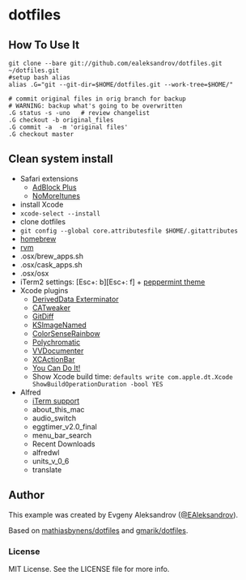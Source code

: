 #	dotfiles

## How To Use It

``` shell
git clone --bare git://github.com/ealeksandrov/dotfiles.git ~/dotfiles.git
#setup bash alias
alias .G="git --git-dir=$HOME/dotfiles.git --work-tree=$HOME/"

# commit original files in orig branch for backup
# WARNING: backup what's going to be overwritten
.G status -s -uno   # review changelist
.G checkout -b original_files
.G commit -a  -m 'original files'
.G checkout master
```

## Clean system install

* Safari extensions
  * [AdBlock Plus](https://adblockplus.org/safari)
  * [NoMoreItunes](http://nomoreitunes.einserver.de)
* install Xcode
* `xcode-select --install`
* clone dotfiles
* `git config --global core.attributesfile $HOME/.gitattributes`
* [homebrew](http://brew.sh)
* [rvm](https://rvm.io)
* .osx/brew_apps.sh
* .osx/cask_apps.sh
* .osx/osx
* iTerm2 settings: [Esc+: b][Esc+: f] + [peppermint theme](https://github.com/dotzero/iTerm-2-Peppermint)
* Xcode plugins
  * [DerivedData Exterminator](https://github.com/kattrali/deriveddata-exterminator)
  * [CATweaker](https://github.com/keefo/CATweaker)
  * [GitDiff](https://github.com/johnno1962/GitDiff)
  * [KSImageNamed](https://github.com/ksuther/KSImageNamed-Xcode)
  * [ColorSenseRainbow](https://github.com/NorthernRealities/ColorSenseRainbow)
  * [Polychromatic](https://github.com/kolinkrewinkel/Polychromatic)
  * [VVDocumenter](https://github.com/onevcat/VVDocumenter-Xcode)
  * [XCActionBar](https://github.com/pdcgomes/XCActionBar)
  * [You Can Do It!](https://github.com/orta/You-Can-Do-It)
  * Show Xcode build time: `defaults write com.apple.dt.Xcode ShowBuildOperationDuration -bool YES`
* Alfred
  * [iTerm support](https://github.com/stuartcryan/custom-iterm-applescripts-for-alfred)
  * about_this_mac
  * audio_switch
  * eggtimer_v2.0_final
  * menu_bar_search
  * Recent Downloads
  * alfredwl
  * units_v_0_6
  * translate

## Author

This example was created by Evgeny Aleksandrov ([@EAleksandrov](http://twitter.com/EAleksandrov)).

Based on [mathiasbynens/dotfiles](https://github.com/mathiasbynens/dotfiles) and [gmarik/dotfiles](https://github.com/gmarik/dotfiles).

### License

MIT License. See the LICENSE file for more info.
